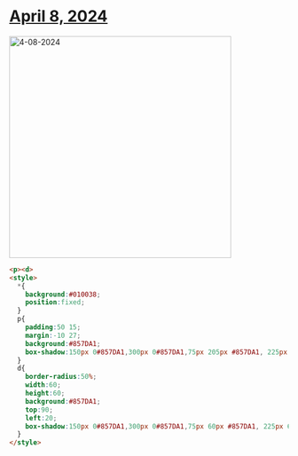 # [April 8, 2024](https://cssbattle.dev/play/1ZMyXjBfNlg1xO21j9eZ)

<img src="https://firebasestorage.googleapis.com/v0/b/cssbattleapp.appspot.com/o/user%2Fummd3POvEDfFyeFvVdOMG3OOrwE2%2Ftargets%2Ftarget_2cUSUDa@2x.png?alt=media" width="400" alt="4-08-2024" />

```html
<p><d>
<style>
  *{
    background:#010038;
    position:fixed;
  }
  p{
    padding:50 15;
    margin:-10 27;
    background:#857DA1;
    box-shadow:150px 0#857DA1,300px 0#857DA1,75px 205px #857DA1, 225px 205px#857DA1;
  }
  d{
    border-radius:50%;
    width:60;
    height:60;
    background:#857DA1;
    top:90;
    left:20;
    box-shadow:150px 0#857DA1,300px 0#857DA1,75px 60px #857DA1, 225px 60px#857DA1;
  }
</style>
```
